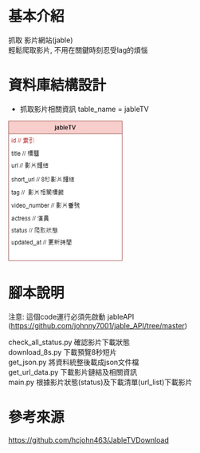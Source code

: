 # 基本介紹
抓取  影片網站(jable)<br>
輕鬆爬取影片, 不用在關鍵時刻忍受lag的煩惱  

# 資料庫結構設計  
* 抓取影片相關資訊
table_name = jableTV   

![image](https://github.com/johnny7001/jable_Download/blob/90a41f9d8d8a34802769b0c964d5c7105498d51b/jable.jpg)

# 腳本說明  

注意: 這個code運行必須先啟動 jableAPI (https://github.com/johnny7001/jable_API/tree/master)  

check_all_status.py 確認影片下載狀態<br>
download_8s.py 下載預覽8秒短片<br>
get_json.py 將資料統整後載成json文件檔<br>
get_url_data.py 下載影片鏈結及相關資訊<br>
main.py 根據影片狀態(status)及下載清單(url_list)下載影片<br>


# 參考來源  
https://github.com/hcjohn463/JableTVDownload
